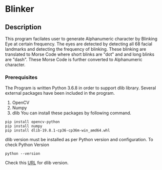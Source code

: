 # Blinker

## Description
This program facilates user to generate Alphanumeric character by Blinking Eye at certain frequency. The eyes are detected by detecting all 68 facial landmarks and detecting the frequency of blinking. These blinking are translated to Morse Code where short blinks are "dot" and and long blinks are "dash". These Morse Code is further converted to Alphanumeric character.

### Prerequisites
The Program is written Python 3.6.8 in order to support dlib library.
Several external packages have been included in the program.
1. OpenCV
2. Numpy
3. dlib
You can install these packages by following command.
```
pip install opencv-python
pip install numpy
pip install dlib-19.8.1-cp36-cp36m-win_amd64.whl
```
dlib version must be installed as per Python version and configuration.
To check Python Version
```
python --version
```
Check this [URL](https://pypi.org/simple/dlib/) for dlib version.



